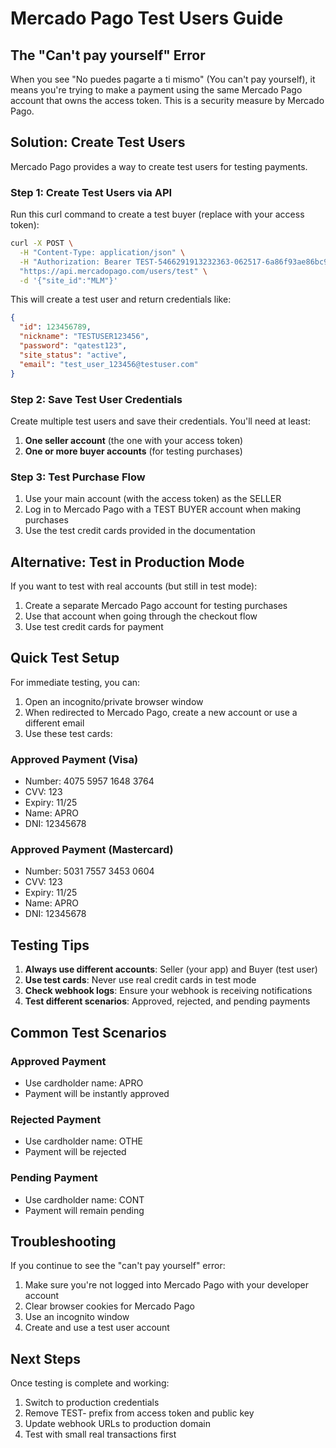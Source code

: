# Mercado Pago Test Users Guide

## The "Can't pay yourself" Error

When you see "No puedes pagarte a ti mismo" (You can't pay yourself), it means you're trying to make a payment using the same Mercado Pago account that owns the access token. This is a security measure by Mercado Pago.

## Solution: Create Test Users

Mercado Pago provides a way to create test users for testing payments.

### Step 1: Create Test Users via API

Run this curl command to create a test buyer (replace with your access token):

```bash
curl -X POST \
  -H "Content-Type: application/json" \
  -H "Authorization: Bearer TEST-5466291913232363-062517-6a86f93ae86bc91756ac8b5292f4773c-2519133470" \
  "https://api.mercadopago.com/users/test" \
  -d '{"site_id":"MLM"}'
```

This will create a test user and return credentials like:
```json
{
  "id": 123456789,
  "nickname": "TESTUSER123456",
  "password": "qatest123",
  "site_status": "active",
  "email": "test_user_123456@testuser.com"
}
```

### Step 2: Save Test User Credentials

Create multiple test users and save their credentials. You'll need at least:
1. **One seller account** (the one with your access token)
2. **One or more buyer accounts** (for testing purchases)

### Step 3: Test Purchase Flow

1. Use your main account (with the access token) as the SELLER
2. Log in to Mercado Pago with a TEST BUYER account when making purchases
3. Use the test credit cards provided in the documentation

## Alternative: Test in Production Mode

If you want to test with real accounts (but still in test mode):

1. Create a separate Mercado Pago account for testing purchases
2. Use that account when going through the checkout flow
3. Use test credit cards for payment

## Quick Test Setup

For immediate testing, you can:

1. Open an incognito/private browser window
2. When redirected to Mercado Pago, create a new account or use a different email
3. Use these test cards:

### Approved Payment (Visa)
- Number: 4075 5957 1648 3764
- CVV: 123
- Expiry: 11/25
- Name: APRO
- DNI: 12345678

### Approved Payment (Mastercard)
- Number: 5031 7557 3453 0604
- CVV: 123
- Expiry: 11/25
- Name: APRO
- DNI: 12345678

## Testing Tips

1. **Always use different accounts**: Seller (your app) and Buyer (test user)
2. **Use test cards**: Never use real credit cards in test mode
3. **Check webhook logs**: Ensure your webhook is receiving notifications
4. **Test different scenarios**: Approved, rejected, and pending payments

## Common Test Scenarios

### Approved Payment
- Use cardholder name: APRO
- Payment will be instantly approved

### Rejected Payment
- Use cardholder name: OTHE
- Payment will be rejected

### Pending Payment
- Use cardholder name: CONT
- Payment will remain pending

## Troubleshooting

If you continue to see the "can't pay yourself" error:

1. Make sure you're not logged into Mercado Pago with your developer account
2. Clear browser cookies for Mercado Pago
3. Use an incognito window
4. Create and use a test user account

## Next Steps

Once testing is complete and working:
1. Switch to production credentials
2. Remove TEST- prefix from access token and public key
3. Update webhook URLs to production domain
4. Test with small real transactions first